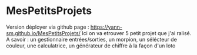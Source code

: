 # MesPetitsProjets
Version déployer via github page : https://yann-sm.github.io/MesPetitsProjets/
Ici on va etrouver 5 petit projet que j'ai ralisé.
A savoir : 
   un gestionnaire entrées/sorties,
   un morpion,
   un sélécteur de couleur,
   une calculatrice,
   un générateur de chiffre à la façon d'un loto
